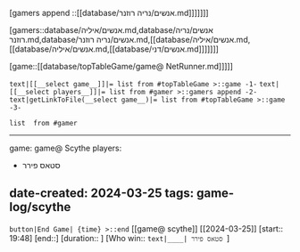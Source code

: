 

[gamers append ::[[database/אנשים/נריה רוזנר.md]]]]]]]


[gamers::database/אנשים/איליה.md,database/אנשים/נריה רוזנר.md,database/אנשים/נריה רוזנר.md,[[database/אנשים/איליה.md,[[database/אנשים/איליה.md,[[database/אנשים/דני.md]]]]]]]


[game::[[database/topTableGame/game@ NetRunner.md]]]]]

`text|[[__select game__]]|= list from #topTableGame >::game -1-` `text|[[__select players__]]|= list from #gamer >::gamers append -2-`
`text|getLinkToFile(__select game__)|= list from #topTableGame >::game -3-` 

```dataview
list  from #gamer  
```
---
game: game@ Scythe
players:
  - סטאס פירר

date-created: 2024-03-25
tags: game-log/scythe
---
`button|End Game| {time} >::end` 
[[game@  scythe]] [[2024-03-25]] [start:: 19:48] 
[end::] [duration::  ] [Who win:: `text|____| סטאס פירר `] 
